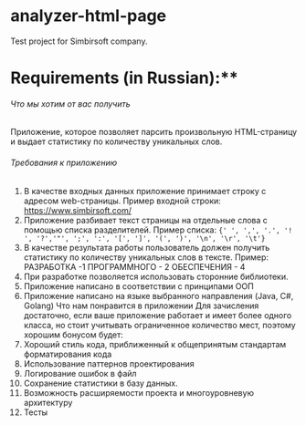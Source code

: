 # analyzer-html-page
Test project for Simbirsoft company. 


# Requirements (in Russian):**

###### Что мы хотим от вас получить

Приложение, которое позволяет парсить произвольную HTML-страницу и выдает статистику по количеству уникальных слов.

###### Требования к приложению
1. В качестве входных данных приложение принимает строку с адресом
   web-страницы. Пример входной строки: https://www.simbirsoft.com/
2. Приложение разбивает текст страницы на отдельные слова с помощью
   списка разделителей.
   Пример списка:
   `{' ', ',', '.', '! ', '?','"', ';', ':', '[', ']', '(', ')', '\n', '\r', '\t'}`
3. В качестве результата работы пользователь должен получить статистику по
   количеству уникальных слов в тексте.
   Пример:
   РАЗРАБОТКА -1
   ПРОГРАММНОГО - 2
   ОБЕСПЕЧЕНИЯ - 4
4. При разработке позволяется использовать сторонние библиотеки.
5. Приложение написано в соответствии с принципами ООП
6. Приложение написано на языке выбранного направления (Java, C#, Golang)
   Что нам понравится в приложении
   Для зачисления достаточно, если ваше приложение работает и
   имеет более одного класса, но стоит учитывать ограниченное количество мест, поэтому хорошим бонусом будет:
1. Хороший стиль кода, приближенный к общепринятым стандартам
   форматирования кода
2. Использование паттернов проектирования
3. Логирование ошибок в файл
4. Сохранение статистики в базу данных.
5. Возможность расширяемости проекта и многоуровневую архитектуру
6. Тесты

